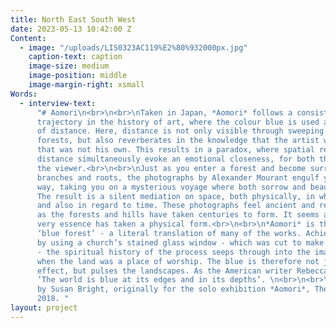 ```yaml
---
title: North East South West
date: 2023-05-13 10:42:00 Z
Content:
  - image: "/uploads/LIS0323AC119%E2%80%932000px.jpg"
    caption-text: caption
    image-size: medium
    image-position: middle
    image-margin-right: xsmall
Words:
  - interview-text:
      "# Aomori\n<br>\n<br>\nTaken in Japan, *Aomori* follows a consistent
      trajectory in the history of art, where the colour blue is used as a demarcation
      of distance. Here, distance is not only visible through sweeping vistas and dense
      forests, but also reverberates in the knowledge that the artist worked in a country
      that was not his own. This results in a paradox, where spatial remoteness and
      distance simultaneously evoke an emotional closeness, for both the artist and
      the viewer.<br>\n<br>\nJust as you enter a forest and become surrounded by ancient
      branches and roots, the photographs by Alexander Mourant engulf you in a similar
      way, taking you on a mysterious voyage where both sorrow and beauty are tied together.
      The result is a silent mediation on space, both physically, in what is being photographed,
      and also in regard to time. These photographs feel ancient and respectful, just
      as the forests and hills have taken centuries to form. It seems as though their
      very essence has taken a physical form.<br>\n<br>\n*Aomori* is the Japanese for
      ‘blue forest’ - a literal translation of many of the works. Achieved in camera
      by using a church’s stained glass window - which was cut to make a lens filter
      - the spiritual history of the process seeps through into the image, to a time
      when the land was a place of worship. The blue is therefore not just for aesthetic
      effect, but pulses the landscapes. As the American writer Rebecca Solnit writes,
      ‘The world is blue at its edges and in its depths’. \n<br>\n<br>\nIntroduction
      by Susan Bright, originally for the solo exhibition *Aomori*, The Old Truman Brewery,
      2018. "
layout: project
---
```

